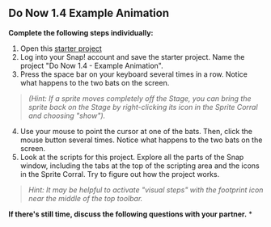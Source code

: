 ## Do Now 1.4 Example Animation

**Complete the following steps individually:**
1. Open this [starter project](https://snap.berkeley.edu/snapsource/snap.html#present:Username=instructor_resources&ProjectName=Do%20Now%201.4%20-%20Example%20Animation)
2. Log into your Snap! account and save the starter project. Name the project "Do Now 1.4 - Example Animation". 
3. Press the space bar on your keyboard several times in a row. Notice what happens to the two bats on the screen.
>*(Hint: If a sprite moves completely off the Stage, you can bring the sprite back on the Stage by right-clicking its icon in the Sprite Corral and choosing "show").*
4. Use your mouse to point the cursor at one of the bats. Then, click the mouse button several times.  Notice what happens to the two bats on the screen.
5. Look at the scripts for this project. Explore all the parts of the Snap window, including the tabs at the top of the scripting area and the icons in the Sprite Corral. Try to figure out how the project works.
> *Hint: It may be helpful to activate "visual steps" with the footprint icon near the middle of the top toolbar.*

**If there's still time, discuss the following questions with your partner.**
* 


